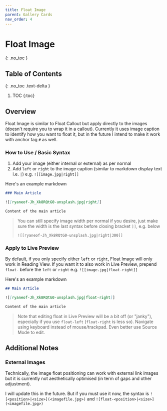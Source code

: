 ```yaml
---
title: Float Image
parent: Gallery Cards
nav_order: 4
---
```


# Float Image
{: .no_toc }

## Table of Contents
{: .no_toc .text-delta }

1. TOC
{:toc}

## Overview

Float Image is similar to Float Callout but apply directly to the images (doesn't require you to wrap it in a callout). Currently it uses image caption to identify how you want to float it, but in the future I intend to make it work with anchor tag `#` as well.

### How to Use / Basic Syntax

1. Add your image (either internal or external) as per normal
2. Add `left` or `right` to the image caption (similar to markdown display text i.e. `|`) e.g. `![[image.jpg|right]]`

Here's an example markdown

```markdown
### Main Article

![[ryaneof-Jh_Xk8RQtG0-unsplash.jpg|right]]

Content of the main article
```

> You can still specify image width per normal if you desire, just make sure the width is the last syntax before closing bracket `]]`, e.g. below
>
> `![[ryaneof-Jh_Xk8RQtG0-unsplash.jpg|right|300]]`

### Apply to Live Preview

By default, if you only specify either `left` or `right`, Float Image will only work in Reading View. If you want it to also work in Live Preview, prepend `float-` before the `left` or `right` e.g. `![[image.jpg|float-right]]`

Here's an example markdown

```markdown
## Main Article

![[ryaneof-Jh_Xk8RQtG0-unsplash.jpg|float-right]]

Content of the main article
```



> Note that editing float in Live Preview will be a bit off (or "janky"), especially if you use `float-left` (`float-right` is less so). Navigate using keyboard instead of mouse/trackpad. Even better use Source Mode to edit.

## Additional Notes

### External Images

Technically, the image float positioning can work with external link images but it is currently not aesthetically optimised (in term of gaps and other adjustment).

I will update this in the future. But if you must use it now, the syntax is `![<position>|<size>](<imagefile.jpg>)` and `![float-<position>|<size>](<imagefile.jpg>)`
